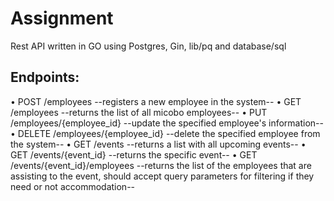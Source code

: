 # Assignment

Rest API written in GO using Postgres, Gin, lib/pq and database/sql

## Endpoints:

• POST /employees --registers a new employee in the system--
• GET /employees --returns the list of all micobo employees--
• PUT /employees/{employee_id} --update the specified employee's information--
• DELETE /employees/{employee_id} --delete the specified employee from the system--
• GET /events --returns a list with all upcoming events--
• GET /events/{event_id} --returns the specific event--
• GET /events/{event_id}/employees --returns the list of the employees that are assisting to the event, should accept query parameters for filtering if they need or not accommodation--
